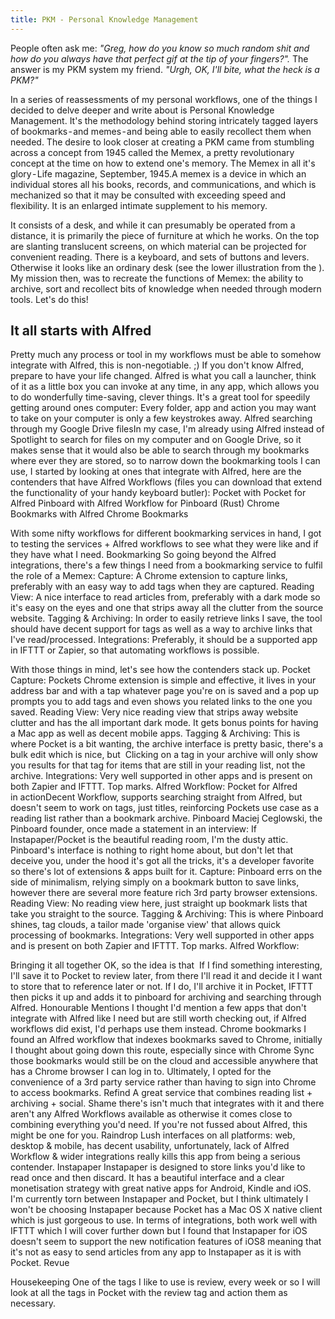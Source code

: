 ```yaml
---
title: PKM - Personal Knowledge Management
---
```


People often ask me: _"Greg, how do you know so much random shit and how do you always have that perfect gif at the tip of your fingers?"._ The answer is my PKM system my friend. _"Urgh, OK, I'll bite, what the heck is a PKM?"_

In a series of reassessments of my personal workflows, one of the things I decided to delve deeper and write about is Personal Knowledge Management. It's the methodology behind storing intricately tagged layers of bookmarks - and memes - and being able to easily recollect them when needed.
The desire to look closer at creating a PKM came from stumbling across a concept from 1945 called the Memex, a pretty revolutionary concept at the time on how to extend one's memory.
The Memex in all it's glory - Life magazine, September, 1945.A memex is a device in which an individual stores all his books, records, and communications, and which is mechanized so that it may be consulted with exceeding speed and flexibility. It is an enlarged intimate supplement to his memory.

It consists of a desk, and while it can presumably be operated from a distance, it is primarily the piece of furniture at which he works. On the top are slanting translucent screens, on which material can be projected for convenient reading. There is a keyboard, and sets of buttons and levers. Otherwise it looks like an ordinary desk (see the lower illustration from the ).
My mission then, was to recreate the functions of Memex: the ability to archive, sort and recollect bits of knowledge when needed through modern tools. Let's do this!

## It all starts with Alfred

Pretty much any process or tool in my workflows must be able to somehow integrate with Alfred, this is non-negotiable. ;)
If you don't know Alfred, prepare to have your life changed. Alfred is what you call a launcher, think of it as a little box you can invoke at any time, in any app, which allows you to do wonderfully time-saving, clever things. It's a great tool for speedily getting around ones computer: Every folder, app and action you may want to take on your computer is only a few keystrokes away.
Alfred searching through my Google Drive filesIn my case, I'm already using Alfred instead of Spotlight to search for files on my computer and on Google Drive, so it makes sense that it would also be able to search through my bookmarks where ever they are stored, so to narrow down the bookmarking tools I can use, I started by looking at ones that integrate with Alfred, here are the contenders that have Alfred Workflows (files you can download that extend the functionality of your handy keyboard butler):
Pocket with Pocket for Alfred
Pinboard with Alfred Workflow for Pinboard (Rust)
Chrome Bookmarks with Alfred Chrome Bookmarks

With some nifty workflows for different bookmarking services in hand, I got to testing the services + Alfred workflows to see what they were like and if they have what I need.
Bookmarking
So going beyond the Alfred integrations, there's a few things I need from a bookmarking service to fulfil the role of a Memex:
Capture: A Chrome extension to capture links, preferably with an easy way to add tags when they are captured.
Reading View: A nice interface to read articles from, preferably with a dark mode so it's easy on the eyes and one that strips away all the clutter from the source website.
Tagging & Archiving: In order to easily retrieve links I save, the tool should have decent support for tags as well as a way to archive links that I've read/processed.
Integrations: Preferably, it should be a supported app in IFTTT or Zapier, so that automating workflows is possible.

With those things in mind, let's see how the contenders stack up.
Pocket
Capture: Pockets Chrome extension is simple and effective, it lives in your address bar and with a tap whatever page you're on is saved and a pop up prompts you to add tags and even shows you related links to the one you saved.
Reading View: Very nice reading view that strips away website clutter and has the all important dark mode. It gets bonus points for having a Mac app as well as decent mobile apps.
Tagging & Archiving: This is where Pocket is a bit wanting, the archive interface is pretty basic, there's a bulk edit which is nice, but 
Clicking on a tag in your archive will only show you results for that tag for items that are still in your reading list, not the archive.
Integrations: Very well supported in other apps and is present on both Zapier and IFTTT. Top marks.
Alfred Workflow:
Pocket for Alfred in actionDecent Workflow, supports searching straight from Alfred, but doesn't seem to work on tags, just titles, reinforcing Pockets use case as a reading list rather than a bookmark archive.
Pinboard
Maciej Ceglowski, the Pinboard founder, once made a statement in an interview:
If Instapaper/Pocket is the beautiful reading room, I'm the dusty attic.
Pinboard's interface is nothing to right home about, but don't let that deceive you, under the hood it's got all the tricks, it's a developer favorite so there's lot of extensions & apps built for it.
Capture: Pinboard errs on the side of minimalism, relying simply on a bookmark button to save links, however there are several more feature rich 3rd party browser extensions.
Reading View: No reading view here, just straight up bookmark lists that take you straight to the source.
Tagging & Archiving: This is where Pinboard shines, tag clouds, a tailor made 'organise view' that allows quick processing of bookmarks.
Integrations: Very well supported in other apps and is present on both Zapier and IFTTT. Top marks.
Alfred Workflow:


Bringing it all together
OK, so the idea is that 
If I find something interesting, I'll save it to Pocket to review later, from there I'll read it and decide it I want to store that to reference later or not. If I do, I'll archive it in Pocket, IFTTT then picks it up and adds it to pinboard for archiving and searching through Alfred.
Honourable Mentions
I thought I'd mention a few apps that don't integrate with Alfred like I need but are still worth checking out, if Alfred workflows did exist, I'd perhaps use them instead.
Chrome bookmarks
I found an Alfred workflow that indexes bookmarks saved to Chrome, initially I thought about going down this route, especially since with Chrome Sync those bookmarks would still be on the cloud and accessible anywhere that has a Chrome browser I can log in to. Ultimately, I opted for the convenience of a 3rd party service rather than having to sign into Chrome to access bookmarks.
Refind
A great service that combines reading list + archiving + social. Shame there's isn't much that integrates with it and there aren't any Alfred Workflows available as otherwise it comes close to combining everything you'd need. If you're not fussed about Alfred, this might be one for you.
Raindrop
Lush interfaces on all platforms: web, desktop & mobile, has decent usability, unfortunately, lack of Alfred Workflow & wider integrations really kills this app from being a serious contender.
Instapaper
Instapaper is designed to store links you'd like to read once and then discard. It has a beautiful interface and a clear monetisation strategy with great native apps for Android, Kindle and iOS. I'm currently torn between Instapaper and Pocket, but I think ultimately I won't be choosing Instapaper because Pocket has a Mac OS X native client which is just gorgeous to use. In terms of integrations, both work well with IFTTT which I will cover further down but I found that Instapaper for iOS doesn't seem to support the new notification features of iOS8 meaning that it's not as easy to send articles from any app to Instapaper as it is with Pocket.
Revue


Housekeeping
One of the tags I like to use is review, every week or so I will look at all the tags in Pocket with the review tag and action them as necessary.